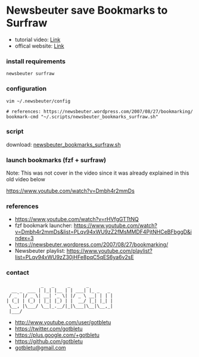 # Newsbeuter save Bookmarks to Surfraw
* tutorial video: [Link](https://www.youtube.com/watch?v=rHVfgGTTtNQ)
* offical website: [Link](https://www.youtube.com/user/gotbletu)

### install requirements
    newsbeuter surfraw

### configuration
    vim ~/.newsbeuter/config
    
    # references: https://newsbeuter.wordpress.com/2007/08/27/bookmarking/
    bookmark-cmd "~/.scripts/newsbeuter_bookmarks_surfraw.sh"
    
### script
download: [newsbeuter_bookmarks_surfraw.sh](newsbeuter_bookmarks_surfraw.sh)

### launch bookmarks (fzf + surfraw)
Note: This was not cover in the video since it was already explained in this old video below

https://www.youtube.com/watch?v=Dmbh4r2mmDs

### references
- https://www.youtube.com/watch?v=rHVfgGTTtNQ
- fzf bookmark launcher: https://www.youtube.com/watch?v=Dmbh4r2mmDs&list=PLqv94xWU9zZ2fMsMMDF4PjtNHCeBFbggD&index=3
- https://newsbeuter.wordpress.com/2007/08/27/bookmarking/
- Newsbeuter playlist: https://www.youtube.com/playlist?list=PLqv94xWU9zZ30jHFe8pqC5qES6ya6v2sE

### contact

                 _   _     _      _         
      __ _  ___ | |_| |__ | | ___| |_ _   _ 
     / _` |/ _ \| __| '_ \| |/ _ \ __| | | |
    | (_| | (_) | |_| |_) | |  __/ |_| |_| |
     \__, |\___/ \__|_.__/|_|\___|\__|\__,_|
     |___/                                  

- http://www.youtube.com/user/gotbletu
- https://twitter.com/gotbletu
- https://plus.google.com/+gotbletu
- https://github.com/gotbletu
- gotbletu@gmail.com


